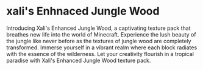 # xali's Enhnaced Jungle Wood

Introducing Xali's Enhanced Jungle Wood, a captivating texture pack that breathes new life into the world of Minecraft. Experience the lush beauty of the jungle like never before as the textures of jungle wood are completely transformed. Immerse yourself in a vibrant realm where each block radiates with the essence of the wilderness. Let your creativity flourish in a tropical paradise with Xali's Enhanced Jungle Wood texture pack.